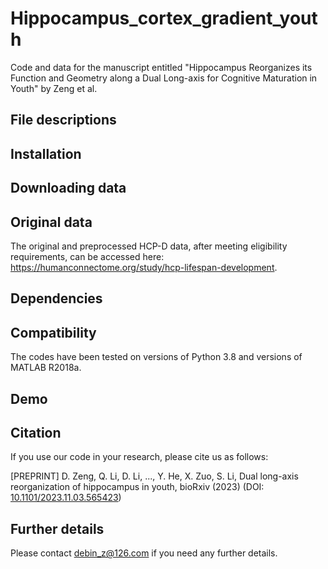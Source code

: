 # Hippocampus_cortex_gradient_youth

Code and data for the manuscript entitled "Hippocampus Reorganizes its Function and Geometry along a Dual Long-axis for Cognitive Maturation in Youth" by Zeng et al.

## File descriptions



## Installation



## Downloading data



## Original data

The original and preprocessed HCP-D data, after meeting eligibility requirements, can be accessed here: https://humanconnectome.org/study/hcp-lifespan-development.

## Dependencies


## Compatibility

The codes have been tested on versions of Python 3.8 and versions of MATLAB R2018a.

## Demo



## Citation

If you use our code in your research, please cite us as follows:

[PREPRINT] D. Zeng, Q. Li, D. Li, ..., Y. He, X. Zuo, S. Li, Dual long-axis reorganization of hippocampus in youth, bioRxiv (2023) (DOI: [10.1101/2023.11.03.565423](https://www.biorxiv.org/content/10.1101/2023.11.03.565423v1.article-metrics))

## Further details

Please contact debin_z@126.com if you need any further details.
